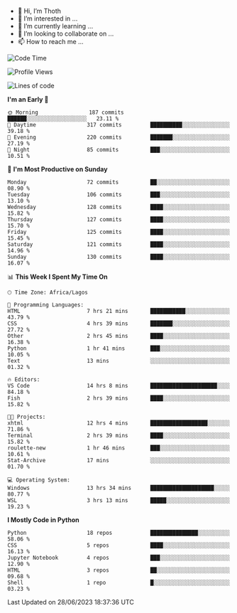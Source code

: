 <!---
thoth2357/thoth2357 is a ✨ special ✨ repository because its `README.md` (this file) appears on your GitHub profile.
You can click the Preview link to take a look at your changes.
--->

- 👋 Hi, I’m Thoth
- 👀 I’m interested in ...
- 🌱 I’m currently learning ...
- 💞️ I’m looking to collaborate on ...
- 📫 How to reach me ...




<!--START_SECTION:waka-->
![Code Time](http://img.shields.io/badge/Code%20Time-2%2C106%20hrs%2051%20mins-blue)

![Profile Views](http://img.shields.io/badge/Profile%20Views-0-blue)

![Lines of code](https://img.shields.io/badge/From%20Hello%20World%20I%27ve%20Written-29.1%20million%20lines%20of%20code-blue)

**I'm an Early 🐤** 

```text
🌞 Morning                187 commits         ██████░░░░░░░░░░░░░░░░░░░   23.11 % 
🌆 Daytime                317 commits         ██████████░░░░░░░░░░░░░░░   39.18 % 
🌃 Evening                220 commits         ███████░░░░░░░░░░░░░░░░░░   27.19 % 
🌙 Night                  85 commits          ███░░░░░░░░░░░░░░░░░░░░░░   10.51 % 
```
📅 **I'm Most Productive on Sunday** 

```text
Monday                   72 commits          ██░░░░░░░░░░░░░░░░░░░░░░░   08.90 % 
Tuesday                  106 commits         ███░░░░░░░░░░░░░░░░░░░░░░   13.10 % 
Wednesday                128 commits         ████░░░░░░░░░░░░░░░░░░░░░   15.82 % 
Thursday                 127 commits         ████░░░░░░░░░░░░░░░░░░░░░   15.70 % 
Friday                   125 commits         ████░░░░░░░░░░░░░░░░░░░░░   15.45 % 
Saturday                 121 commits         ████░░░░░░░░░░░░░░░░░░░░░   14.96 % 
Sunday                   130 commits         ████░░░░░░░░░░░░░░░░░░░░░   16.07 % 
```


📊 **This Week I Spent My Time On** 

```text
🕑︎ Time Zone: Africa/Lagos

💬 Programming Languages: 
HTML                     7 hrs 21 mins       ███████████░░░░░░░░░░░░░░   43.79 % 
CSS                      4 hrs 39 mins       ███████░░░░░░░░░░░░░░░░░░   27.72 % 
Other                    2 hrs 45 mins       ████░░░░░░░░░░░░░░░░░░░░░   16.38 % 
Python                   1 hr 41 mins        ███░░░░░░░░░░░░░░░░░░░░░░   10.05 % 
Text                     13 mins             ░░░░░░░░░░░░░░░░░░░░░░░░░   01.32 % 

🔥 Editors: 
VS Code                  14 hrs 8 mins       █████████████████████░░░░   84.18 % 
Fish                     2 hrs 39 mins       ████░░░░░░░░░░░░░░░░░░░░░   15.82 % 

🐱‍💻 Projects: 
xhtml                    12 hrs 4 mins       ██████████████████░░░░░░░   71.86 % 
Terminal                 2 hrs 39 mins       ████░░░░░░░░░░░░░░░░░░░░░   15.82 % 
roulette-new             1 hr 46 mins        ███░░░░░░░░░░░░░░░░░░░░░░   10.61 % 
Stat-Archive             17 mins             ░░░░░░░░░░░░░░░░░░░░░░░░░   01.70 % 

💻 Operating System: 
Windows                  13 hrs 34 mins      ████████████████████░░░░░   80.77 % 
WSL                      3 hrs 13 mins       █████░░░░░░░░░░░░░░░░░░░░   19.23 % 
```

**I Mostly Code in Python** 

```text
Python                   18 repos            ███████████████░░░░░░░░░░   58.06 % 
CSS                      5 repos             ████░░░░░░░░░░░░░░░░░░░░░   16.13 % 
Jupyter Notebook         4 repos             ███░░░░░░░░░░░░░░░░░░░░░░   12.90 % 
HTML                     3 repos             ██░░░░░░░░░░░░░░░░░░░░░░░   09.68 % 
Shell                    1 repo              █░░░░░░░░░░░░░░░░░░░░░░░░   03.23 % 
```




 Last Updated on 28/06/2023 18:37:36 UTC
<!--END_SECTION:waka-->
<!--![](http://github-profile-summary-cards.vercel.app/api/cards/profile-details?username=thoth2357&theme=2077)

![](http://github-profile-summary-cards.vercel.app/api/cards/stats?username=thoth2357&theme=2077)![](http://github-profile-summary-cards.vercel.app/api/cards/productive-time?username=thoth2357&theme=2077&utcOffset=8) -->
